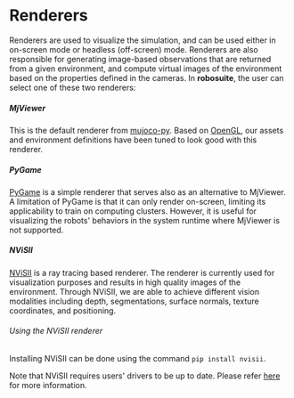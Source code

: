 # Renderers

Renderers are used to visualize the simulation, and can be used either in on-screen mode or headless (off-screen) mode. Renderers are also responsible for generating image-based observations that are returned from a given environment, and compute virtual images of the environment based on the properties defined in the cameras. In **robosuite**, the user can select one of these two renderers:

##### MjViewer

This is the default renderer from [mujoco-py](https://openai.github.io/mujoco-py/build/html/reference.html#mjviewer-3d-rendering). Based on [OpenGL](https://www.opengl.org/), our assets and environment definitions have been tuned to look good with this renderer. 

<!-- ##### iGibson Renderer-->
<!--This renderer is included in the [iGibson simulator](http://svl.stanford.edu/igibson/). We include an initial (not optimized) set of alternative meshes (OBJ files instead of the STL used by MjViewer) to be used with this simulator. The iGibson simulator can be used in simple mode (renders only albedo) or in physics-based rendering (PBR) mode (renders additional properties such as metallic, or roughness).--> 

##### PyGame

[PyGame](https://www.pygame.org/news) is a simple renderer that serves also as an alternative to MjViewer. A limitation of PyGame is that it can only render on-screen, limiting its applicability to train on computing clusters. However, it is useful for visualizing the robots' behaviors in the system runtime where MjViewer is not supported.

##### NViSII
[NViSII](https://github.com/owl-project/NVISII) is a ray tracing based renderer. The renderer is currently used for visualization purposes and results in high quality images of the environment. Through NViSII, we are able to achieve different vision modalities including depth, segmentations, surface normals, texture coordinates, and positioning.

###### Using the NViSII renderer
Installing NViSII can be done using the command `pip install nvisii`.

Note that NViSII requires users' drivers to be up to date. Please refer [here](https://github.com/owl-project/NVISII) for more information.
